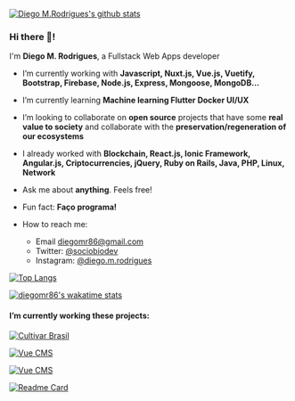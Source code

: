 [![Diego M.Rodrigues's github stats](https://github-readme-stats.vercel.app/api?username=diegomr86&include_all_commits=true&count_private=true&show_icons=true&line_height=20&theme=dark)](https://github.com/anuraghazra/github-readme-stats)

### Hi there 👋!

I'm **Diego M. Rodrigues**, a Fullstack Web Apps developer

- I’m currently working with **Javascript, Nuxt.js, Vue.js, Vuetify, Bootstrap, Firebase, Node.js, Express, Mongoose, MongoDB...**
  
- I’m currently learning **Machine learning Flutter Docker UI/UX**
- I’m looking to collaborate on **open source** projects that have some **real value to society** and collaborate with the **preservation/regeneration of our ecosystems**
- I already worked with **Blockchain, React.js, Ionic Framework, Angular.js, Criptocurrencies, jQuery, Ruby on Rails, Java, PHP, Linux, Network**
- Ask me about **anything**. Feels free!
- Fun fact: **Faço programa!**
- How to reach me: 
  - Email [diegomr86@gmail.com](mailto:diegomr86@gmail.com)
  - Twitter: [@sociobiodev](https://twitter.com/sociobiodev)
  - Instagram: [@diego.m.rodrigues](https://www.instagram.com/diego.m.rodrigues/)

[![Top Langs](https://github-readme-stats.vercel.app/api/top-langs/?username=diegomr86&langs_count=8&theme=dark)](https://github.com/anuraghazra/github-readme-stats)

[![diegomr86's wakatime stats](https://github-readme-stats.vercel.app/api/wakatime?username=diegomr86)](https://github.com/anuraghazra/github-readme-stats)

#### I’m currently working these projects:

[![Cultivar Brasil](https://github-readme-stats.vercel.app/api/pin/?username=diegomr86&repo=cultivar&theme=dark)](https://www.cultivarbrasil.com)

[![Vue CMS](https://github-readme-stats.vercel.app/api/pin/?username=diegomr86&repo=vue-cms&theme=dark)](https://github.com/diegomr86/vue-cms)

[![Vue CMS](https://github-readme-stats.vercel.app/api/pin/?username=terrakrya&repo=dev-flow&theme=dark)](https://github.com/terrakryadiegormr86/dev-flow)

[![Readme Card](https://github-readme-stats.vercel.app/api/pin/?username=squad-on&repo=tekoa&theme=dark)](https://tekoa.terrakrya.com/)
